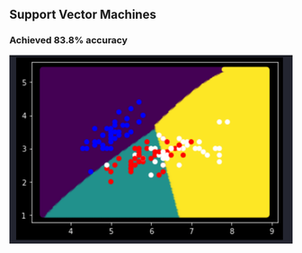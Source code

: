 ## Support Vector Machines

### Achieved 83.8% accuracy

![Decision Boundary](./decision_boundary.png)


